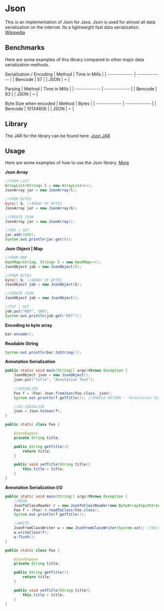 Json
========

This is an implementation of Json for Java. Json is used for almost all data serialization on the internet. Its a lightweight fast data serialization.
[Wikipedia](https://en.wikipedia.org/wiki/JSON)

Benchmarks
-----
Here are some examples of this library compared to other major data serialization methods.

Serialization / Encoding
| Method  | Time in Mills |
| ------------- | ------------- |
| Bencode  | 57  |
| JSON  | ~  |

Parsing
| Method  | Time in Mills |
| ------------- | ------------- |
| Bencode  | 83  |
| JSON  | ~  |

Byte Size when encoded
| Method  | Bytes |
| ------------- | ------------- |
| Bencode  | 10134606  |
| JSON  | ~  |

Library
-----
The JAR for the library can be found here: [Json JAR](https://github.com/DrBrad/Json)

Usage
-----
Here are some examples of how to use the Json library.
[More](https://github.com/DrBrad/Json/tree/main/test/unet/json)

**Json Array**
```Java
//FROM LIST
ArrayList<String> l = new ArrayList<>();
JsonArray jar = new JsonArray(l);

//FROM BYTES
byte[] b; //ARRAY OF BYTES
JsonArray jar = new JsonArray(b);

//CREATE JSON
JsonArray jar = new JsonArray();

//ADD | GET
jar.add(1000);
System.out.println(jar.get(0));
```

**Json Object | Map**
```Java
//FROM MAP
HashMap<String, String> l = new HashMap<>();
JsonObject job = new JsonObject(l);

//FROM BYTES
byte[] b; //ARRAY OF BYTES
JsonObject job = new JsonObject(b);

//CREATE JSON
JsonObject job = new JsonObject();

//PUT | GET
job.put("KEY", 100);
System.out.println(job.get("KEY"));
```

**Encoding to byte array**
```Java
bar.encode();
```

**Readable String**
```Java
System.out.println(bar.toString());
```

**Annotation Serialization**
```Java
public static void main(String[] args)throws Exception {
    JsonObject json = new JsonObject();
    json.put("title", "Annotation Test");
    
    //SERIALIZE
    Foo f = (Foo) Json.fromJson(Foo.class, json);
    System.out.println(f.getTitle()); //SHOULD RETURN - "Annotation Test"

    //DE-SERIALIZE
    json = Json.toJson(f);
}

public static class Foo {

    @JsonExpose
    private String title;

    public String getTitle(){
        return title;
    }

    public void setTitle(String title){
        this.title = title;
    }
}
```

**Annotation Serialization I/O**
```Java
public static void main(String[] args)throws Exception {
    //READ
    JsonToClassReader r = new JsonToClassReader(new ByteArrayInputStream(json.encode())); //WILL WORK WITH ANY INPUT-STREAM
    Foo f = (Foo) r.readToClass(Foo.class);
    System.out.println(f.getTitle());

    //WRITE
    JsonFromClassWriter w = new JsonFromClassWriter(System.out); //WILL WORK WITH ANY OUTPUT-STREAM
    w.writeClass(f);
    w.flush();
}

public static class Foo {

    @JsonExpose
    private String title;

    public String getTitle(){
        return title;
    }

    public void setTitle(String title){
        this.title = title;
    }
}
```
